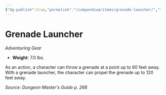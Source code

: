 ```yaml
---
{"dg-publish":true,"permalink":"/compendium/items/grenade-launcher/","tags":["compendium/src/5e/dmg","item/gear"]}
---
```


# Grenade Launcher
*Adventuring Gear*  

- **Weight**: 7.0 lbs.

As an action, a character can throw a grenade at a point up to 60 feet away. With a grenade launcher, the character can propel the grenade up to 120 feet away.

*Source: Dungeon Master's Guide p. 268*